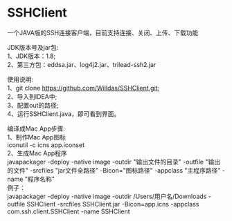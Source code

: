 # SSHClient
一个JAVA版的SSH连接客户端，目前支持连接、关闭、上传、下载功能

JDK版本号及jar包:  
1、JDK版本：1.8;  
2、第三方包：eddsa.jar、log4j2.jar、trilead-ssh2.jar  




使用说明:  
1、git clone https://github.com/Willdas/SSHClient.git;  
2、导入到IDEA中;  
3、配置out的路径;  
4、运行SSHClient.java，即可看到界面。

编译成Mac App步骤:  
1、制作Mac App图标  
iconutil -c icns app.iconset  
2、生成Mac App程序  
javapackager -deploy -native image  -outdir "输出文件的目录" -outfile "输出的文件" -srcfiles "jar文件全路径" -Bicon="图标路径" -appclass "主程序路径" -name "程序名称"  
例子：  
javapackager -deploy -native image  -outdir /Users/用户名/Downloads -outfile SSHClient -srcfiles SSHClient.jar -Bicon=app.icns -appclass com.ssh.client.SSHClient -name SSHClient
